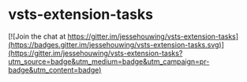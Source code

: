 # vsts-extension-tasks

[![Join the chat at https://gitter.im/jessehouwing/vsts-extension-tasks](https://badges.gitter.im/jessehouwing/vsts-extension-tasks.svg)](https://gitter.im/jessehouwing/vsts-extension-tasks?utm_source=badge&utm_medium=badge&utm_campaign=pr-badge&utm_content=badge)